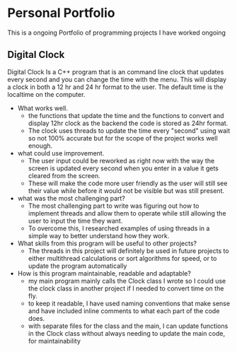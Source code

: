 # Personal Portfolio
This is a ongoing Portfolio of programming projects I have worked ongoing

## Digital Clock
Digital Clock Is a C++ program that is an command line clock that updates every second and you can change the time with the menu. 
This will display a clock in both a 12 hr and 24 hr format to the user. The default time is the localtime on the computer. 
- What works well.
	- the functions that update the time and the functions to convert and display 12hr clock as the backend the code is stored as 24hr format.
	- The clock uses threads to update the time every "second" using wait so not 100% accurate but for the scope of the project works well enough. 
- what could use improvement.
	- The user input could be reworked as right now with the way the screen is updated every second when you enter in a value it gets cleared from the screen. 
	- These will make the code more user friendly as the user will still see their value while before it would not be visible but was still present. 
- what was the most challenging part?
	- The most challenging part to write was figuring out how to implement threads and allow them to operate while still allowing the user to input the time they want.
	- To overcome this, I researched examples of using threads in a simple way to better understand how they work.
- What skills from this program will be useful to other projects?
	- The threads in this project will definitely be used in future projects to either multithread calculations or sort algorithms for speed, or to update the program automatically
- How is this program maintainable, readable and adaptable?
	- my main program mainly calls the Clock class I wrote so I could use the clock class in another project if I needed to convert time on the fly.
	- to keep it readable, I have used naming conventions that make sense and have included inline comments to what each part of the code does. 
	- with separate files for the class and the main, I can update functions in the Clock class without always needing to update the main code, for maintainability
